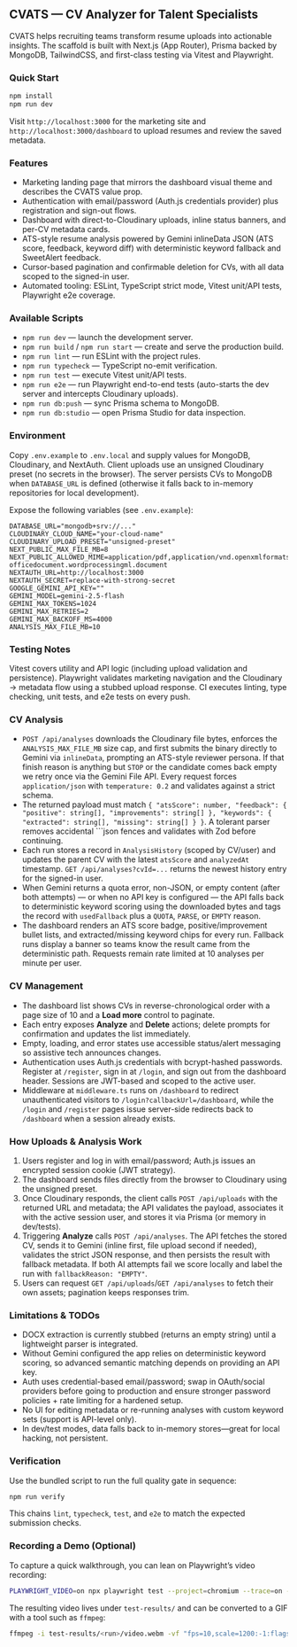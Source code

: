 ## CVATS — CV Analyzer for Talent Specialists

CVATS helps recruiting teams transform resume uploads into actionable insights. The scaffold is built with Next.js (App Router), Prisma backed by MongoDB, TailwindCSS, and first-class testing via Vitest and Playwright.

### Quick Start

```bash
npm install
npm run dev
```

Visit `http://localhost:3000` for the marketing site and `http://localhost:3000/dashboard` to upload resumes and review the saved metadata.

### Features

- Marketing landing page that mirrors the dashboard visual theme and describes the CVATS value prop.
- Authentication with email/password (Auth.js credentials provider) plus registration and sign-out flows.
- Dashboard with direct-to-Cloudinary uploads, inline status banners, and per-CV metadata cards.
- ATS-style resume analysis powered by Gemini inlineData JSON (ATS score, feedback, keyword diff) with deterministic keyword fallback and SweetAlert feedback.
- Cursor-based pagination and confirmable deletion for CVs, with all data scoped to the signed-in user.
- Automated tooling: ESLint, TypeScript strict mode, Vitest unit/API tests, Playwright e2e coverage.

### Available Scripts

- `npm run dev` — launch the development server.
- `npm run build` / `npm run start` — create and serve the production build.
- `npm run lint` — run ESLint with the project rules.
- `npm run typecheck` — TypeScript no-emit verification.
- `npm run test` — execute Vitest unit/API tests.
- `npm run e2e` — run Playwright end-to-end tests (auto-starts the dev server and intercepts Cloudinary uploads).
- `npm run db:push` — sync Prisma schema to MongoDB.
- `npm run db:studio` — open Prisma Studio for data inspection.

### Environment

Copy `.env.example` to `.env.local` and supply values for MongoDB, Cloudinary, and NextAuth. Client uploads use an unsigned Cloudinary preset (no secrets in the browser). The server persists CVs to MongoDB when `DATABASE_URL` is defined (otherwise it falls back to in-memory repositories for local development).

Expose the following variables (see `.env.example`):

```
DATABASE_URL="mongodb+srv://..."
CLOUDINARY_CLOUD_NAME="your-cloud-name"
CLOUDINARY_UPLOAD_PRESET="unsigned-preset"
NEXT_PUBLIC_MAX_FILE_MB=8
NEXT_PUBLIC_ALLOWED_MIME=application/pdf,application/vnd.openxmlformats-officedocument.wordprocessingml.document
NEXTAUTH_URL=http://localhost:3000
NEXTAUTH_SECRET=replace-with-strong-secret
GOOGLE_GEMINI_API_KEY=""
GEMINI_MODEL=gemini-2.5-flash
GEMINI_MAX_TOKENS=1024
GEMINI_MAX_RETRIES=2
GEMINI_MAX_BACKOFF_MS=4000
ANALYSIS_MAX_FILE_MB=10
```

### Testing Notes

Vitest covers utility and API logic (including upload validation and persistence). Playwright validates marketing navigation and the Cloudinary → metadata flow using a stubbed upload response. CI executes linting, type checking, unit tests, and e2e tests on every push.

### CV Analysis

- `POST /api/analyses` downloads the Cloudinary file bytes, enforces the `ANALYSIS_MAX_FILE_MB` size cap, and first submits the binary directly to Gemini via `inlineData`, prompting an ATS-style reviewer persona. If that finish reason is anything but `STOP` or the candidate comes back empty we retry once via the Gemini File API. Every request forces `application/json` with `temperature: 0.2` and validates against a strict schema.
- The returned payload must match `{ "atsScore": number, "feedback": { "positive": string[], "improvements": string[] }, "keywords": { "extracted": string[], "missing": string[] } }`. A tolerant parser removes accidental ```json fences and validates with Zod before continuing.
- Each run stores a record in `AnalysisHistory` (scoped by CV/user) and updates the parent CV with the latest `atsScore` and `analyzedAt` timestamp. `GET /api/analyses?cvId=...` returns the newest history entry for the signed-in user.
- When Gemini returns a quota error, non-JSON, or empty content (after both attempts) — or when no API key is configured — the API falls back to deterministic keyword scoring using the downloaded bytes and tags the record with `usedFallback` plus a `QUOTA`, `PARSE`, or `EMPTY` reason.
- The dashboard renders an ATS score badge, positive/improvement bullet lists, and extracted/missing keyword chips for every run. Fallback runs display a banner so teams know the result came from the deterministic path. Requests remain rate limited at 10 analyses per minute per user.

### CV Management

- The dashboard list shows CVs in reverse-chronological order with a page size of 10 and a **Load more** control to paginate.
- Each entry exposes **Analyze** and **Delete** actions; delete prompts for confirmation and updates the list immediately.
- Empty, loading, and error states use accessible status/alert messaging so assistive tech announces changes.
- Authentication uses Auth.js credentials with bcrypt-hashed passwords. Register at `/register`, sign in at `/login`, and sign out from the dashboard header. Sessions are JWT-based and scoped to the active user.
- Middleware at `middleware.ts` runs on `/dashboard` to redirect unauthenticated visitors to `/login?callbackUrl=/dashboard`, while the `/login` and `/register` pages issue server-side redirects back to `/dashboard` when a session already exists.

### How Uploads & Analysis Work

1. Users register and log in with email/password; Auth.js issues an encrypted session cookie (JWT strategy).
2. The dashboard sends files directly from the browser to Cloudinary using the unsigned preset.
3. Once Cloudinary responds, the client calls `POST /api/uploads` with the returned URL and metadata; the API validates the payload, associates it with the active session user, and stores it via Prisma (or memory in dev/tests).
4. Triggering **Analyze** calls `POST /api/analyses`. The API fetches the stored CV, sends it to Gemini (inline first, file upload second if needed), validates the strict JSON response, and then persists the result with fallback metadata. If both AI attempts fail we score locally and label the run with `fallbackReason: "EMPTY"`.
5. Users can request `GET /api/uploads`/`GET /api/analyses` to fetch their own assets; pagination keeps responses trim.

### Limitations & TODOs

- DOCX extraction is currently stubbed (returns an empty string) until a lightweight parser is integrated.
- Without Gemini configured the app relies on deterministic keyword scoring, so advanced semantic matching depends on providing an API key.
- Auth uses credential-based email/password; swap in OAuth/social providers before going to production and ensure stronger password policies + rate limiting for a hardened setup.
- No UI for editing metadata or re-running analyses with custom keyword sets (support is API-level only).
- In dev/test modes, data falls back to in-memory stores—great for local hacking, not persistent.

### Verification

Use the bundled script to run the full quality gate in sequence:

```bash
npm run verify
```

This chains `lint`, `typecheck`, `test`, and `e2e` to match the expected submission checks.

### Recording a Demo (Optional)

To capture a quick walkthrough, you can lean on Playwright’s video recording:

```bash
PLAYWRIGHT_VIDEO=on npx playwright test --project=chromium --trace=on --grep "dashboard upload"
```

The resulting video lives under `test-results/` and can be converted to a GIF with a tool such as `ffmpeg`:

```bash
ffmpeg -i test-results/<run>/video.webm -vf "fps=10,scale=1200:-1:flags=lanczos" demo.gif
```
